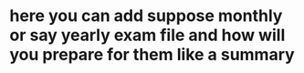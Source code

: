 # here you can add suppose monthly or say yearly exam file and how will you prepare for them like a summary